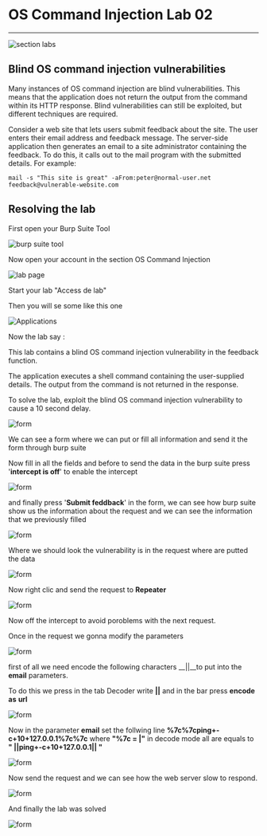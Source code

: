 # OS Command Injection Lab 02

---

![section labs](img/oscommand.png)

## Blind OS command injection vulnerabilities

Many instances of OS command injection are blind vulnerabilities. This means that the application does not return the output from the command within its HTTP response. Blind vulnerabilities can still be exploited, but different techniques are required.

Consider a web site that lets users submit feedback about the site. The user enters their email address and feedback message. The server-side application then generates an email to a site administrator containing the feedback. To do this, it calls out to the mail program with the submitted details. For example:

`mail -s "This site is great" -aFrom:peter@normal-user.net feedback@vulnerable-website.com`

## Resolving the lab

First open your Burp Suite Tool

![burp suite tool](img/burpSuitetool.png)

Now open your account in the section OS Command Injection

![lab page](img/accesslab.png)

Start your lab "Access de lab"

Then you will se some like this one

![Applications](img/labpage01.png)

Now the lab say :

This lab contains a blind OS command injection vulnerability in the feedback function.

The application executes a shell command containing the user-supplied details. The output from the command is not returned in the response.

To solve the lab, exploit the blind OS command injection vulnerability to cause a 10 second delay.

![form](img/forms.png)

We can see a form where we can put or fill all information and send it the form through burp suite

Now fill in all the fields and before to send the data in the burp suite press '__intercept is off__' to enable the intercept

![form](img/instecepton.png)

and finally press '__Submit feddback__' in the form, we can see how burp suite show us the information about the request and we can see the information that we previously filled

![form](img/response_request.png)

Where we should look the vulnerability is in the request where are putted the data

![form](img/data_request.png)

Now right clic and send the request to __Repeater__

![form](img/repeater_request.png)

Now off the intercept to avoid poroblems with the next request.

Once in the request we gonna modify the parameters

![form](img/data01_request.png)

first of all we need encode the following characters __||__to put into the __email__ parameters.

To do this we press in the tab Decoder
write __||__ and in the bar press __encode as__ __url__ 

![form](img/encode_request.png)

Now in the parameter __email__ set the follwing line  __%7c%7cping+-c+10+127.0.0.1%7c%7c__ where __"%7c = |"__ in decode mode all are equals to __" ||ping+-c+10+127.0.0.1|| "__

![form](img/payload_request.png)

Now send the request and we can see how the web server slow to respond.

![form](img/respondslow_request.png)

And finally the lab was solved

![form](img/solved.png)